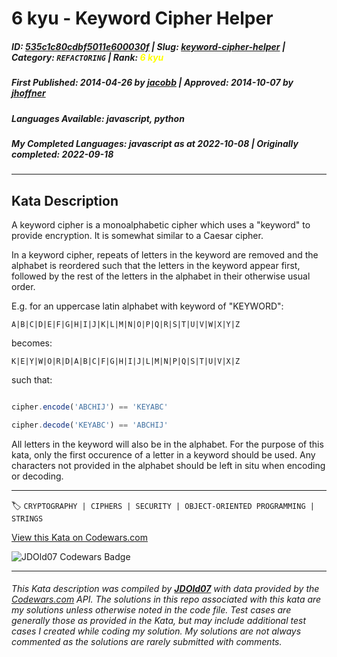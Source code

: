 # 6 kyu - Keyword Cipher Helper

##### **ID**: [535c1c80cdbf5011e600030f](https://www.codewars.com/kata/535c1c80cdbf5011e600030f) | **Slug**: [keyword-cipher-helper](https://www.codewars.com/kata/535c1c80cdbf5011e600030f) | **Category**: `REFACTORING` | **Rank**: <span style="color:yellow">6 kyu</span>

##### **First Published**: 2014-04-26 ***by*** [jacobb](https://www.codewars.com/users/jacobb) | **Approved**: 2014-10-07 ***by*** [jhoffner](https://www.codewars.com/users/jhoffner)

##### **Languages Available**: javascript, python

##### **My Completed Languages**: javascript ***as at*** 2022-10-08 | **Originally completed**: 2022-09-18

---

## Kata Description


A keyword cipher is a monoalphabetic cipher which uses a "keyword" to provide encryption. It is somewhat similar to a Caesar cipher.



In a keyword cipher, repeats of letters in the keyword are removed and the alphabet is reordered such that the letters in the keyword appear first, followed by the rest of the letters in the alphabet in their otherwise usual order.



E.g. for an uppercase latin alphabet with keyword of "KEYWORD":



`A|B|C|D|E|F|G|H|I|J|K|L|M|N|O|P|Q|R|S|T|U|V|W|X|Y|Z`



becomes:



`K|E|Y|W|O|R|D|A|B|C|F|G|H|I|J|L|M|N|P|Q|S|T|U|V|X|Z`



such that:

```javascript

cipher.encode('ABCHIJ') == 'KEYABC'

cipher.decode('KEYABC') == 'ABCHIJ'

```



All letters in the keyword will also be in the alphabet. For the purpose of this kata, only the first occurence of a letter in a keyword should be used. Any characters not provided in the alphabet should be left in situ when encoding or decoding.



---


🏷 `CRYPTOGRAPHY | CIPHERS | SECURITY | OBJECT-ORIENTED PROGRAMMING | STRINGS`


[View this Kata on Codewars.com](https://www.codewars.com/kata/535c1c80cdbf5011e600030f)

![](https://www.codewars.com/users/jdold07/badges/large "JDOld07 Codewars Badge")

---

###### *This Kata description was compiled by [**JDOld07**](https://tpstech.dev) with data provided by the [Codewars.com](https://www.codewars.com) API.  The solutions in this repo associated with this kata are my solutions unless otherwise noted in the code file.  Test cases are generally those as provided in the Kata, but may include additional test cases I created while coding my solution.  My solutions are not always commented as the solutions are rarely submitted with comments.*
